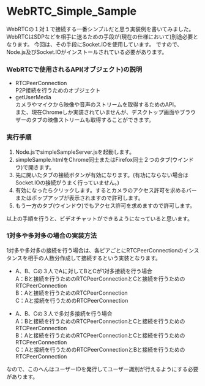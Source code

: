 WebRTC_Simple_Sample
====================

WebRTCの１対１で接続する一番シンプルだと思う実装例を書いてみました。
WebRTCはSDPなどを相手に送るための手段が(現在の仕様において)別途必要となります。
今回は、その手段にSocket.IOを使用しています。
ですので、Node.js及びSocket.IOがインストールされている必要があります。


### WebRTCで使用されるAPI(オブジェクト)の説明

* RTCPeerConnection  
  P2P接続を行うためのオブジェクト  
* getUserMedia  
  カメラやマイクから映像や音声のストリームを取得するためのAPI。  
  また、現在Chromeしか実装されていませんが、デスクトップ画面やブラウザーのタブの映像ストリームも取得することができます。


### 実行手順

1. Node.jsでsimpleSampleServer.jsを起動します。
2. simpleSample.htmlをChrome同士またはFirefox同士２つのタブ(ウインドウ)で開きます。
3. 先に開いたタブの接続ボタンが有効になります。(有功にならない場合はSocket.IOの接続がうまく行っていません。)
4. 有効になったらクリックします。するとカメラのアクセス許可を求めるバーまたはポップアップが表示されますので許可します。
5. もう一方のタブ(ウインドウ)でもアクセス許可を求めますので許可します。

以上の手順を行うと、ビデオチャットができるようになっていると思います。



### 1対多や多対多の場合の実装方法

1対多や多対多の接続を行う場合は、各ピアごとにRTCPeerConnectionのインスタンスを相手の人数分作成して接続するという実装となります。

* A、B、Cの３人でAに対してBとCが1対多接続を行う場合  
A：Bと接続を行うためのRTCPeerConnectionとCと接続を行うためのRTCPeerConnection  
B：Aと接続を行うためのRTCPeerConnection  
C：Aと接続を行うためのRTCPeerConnection    

* A、B、Cの３人で多対多接続を行う場合  
A：Bと接続を行うためのRTCPeerConnectionとCと接続を行うためのRTCPeerConnection  
B：Aと接続を行うためのRTCPeerConnectionとCと接続を行うためのRTCPeerConnection  
C：Aと接続を行うためのRTCPeerConnectionとBと接続を行うためのRTCPeerConnection  

なので、このへんはユーザーIDを発行してユーザー識別が行えるようにする必要があります。
